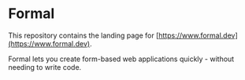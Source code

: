 Formal
======

This repository contains the landing page for [https://www.formal.dev](https://www.formal.dev).

Formal lets you create form-based web applications quickly - without needing to write code.

